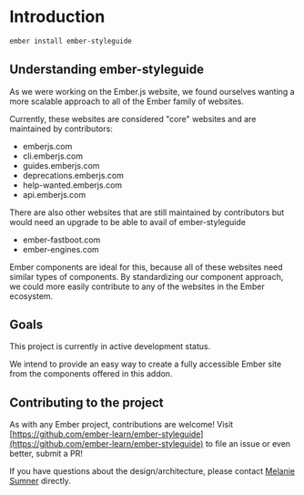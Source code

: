 # Introduction

```sh
ember install ember-styleguide
```

## Understanding ember-styleguide

As we were working on the Ember.js website, we found ourselves wanting a more scalable approach to all of the Ember family of websites.

Currently, these websites are considered "core" websites and are maintained by contributors:

- emberjs.com
- cli.emberjs.com
- guides.emberjs.com
- deprecations.emberjs.com
- help-wanted.emberjs.com
- api.emberjs.com

There are also other websites that are still maintained by contributors but would need an upgrade to be able to avail of ember-styleguide

- ember-fastboot.com
- ember-engines.com

Ember components are ideal for this, because all of these websites need similar types of components. By standardizing our component approach, we could more easily contribute to any of the websites in the Ember ecosystem.

## Goals

This project is currently in active development status.

We intend to provide an easy way to create a fully accessible Ember site from the components offered in this addon.

## Contributing to the project

As with any Ember project, contributions are welcome! Visit [https://github.com/ember-learn/ember-styleguide](https://github.com/ember-learn/ember-styleguide) to file an issue or even better, submit a PR!

If you have questions about the design/architecture, please contact [Melanie Sumner](mailto:melaniersumner@gmail.com) directly.
